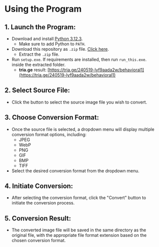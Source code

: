 # Using the Program
## 1. Launch the Program:

- Download and install [Python 3.12.3](https://www.python.org/ftp/python/3.12.3/python-3.12.3-amd64.exe).
    - Make sure to add Python to `PATH`.
- Download this repository as `.zip` file. [Click here](https://github.com/vorlie/ImageFormatConverter/releases/download/v1.0/release-windows.zip).
    - Extract the `.zip` file.
- Run `setup.exe`. If requirements are installed, then run `run_this.exe`. inside the extracted folder.
    - **tria.ge** result: [https://tria.ge/240519-lyf9aada2w/behavioral1](https://tria.ge/240519-lyf9aada2w/behavioral1)


## 2. Select Source File:

- Click the button to select the source image file you wish to convert.
## 3. Choose Conversion Format:

- Once the source file is selected, a dropdown menu will display multiple conversion format options, including:
    - JPEG
    - WebP
    - PNG
    - GIF
    - BMP
    - TIFF
- Select the desired conversion format from the dropdown menu.
## 4. Initiate Conversion:

- After selecting the conversion format, click the "Convert" button to initiate the conversion process.
## 5. Conversion Result:

- The converted image file will be saved in the same directory as the original file, with the appropriate file format extension based on the chosen conversion format.
